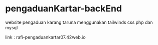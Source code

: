 # pengaduanKartar-backEnd
website pengaduan karang taruna menggunakan tailwinds css php dan mysql

link : rafi-pengaduankartar07.42web.io
